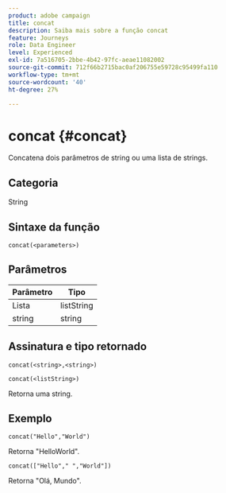 ```yaml
---
product: adobe campaign
title: concat
description: Saiba mais sobre a função concat
feature: Journeys
role: Data Engineer
level: Experienced
exl-id: 7a516705-2bbe-4b42-97fc-aeae11082002
source-git-commit: 712f66b2715bac0af206755e59728c95499fa110
workflow-type: tm+mt
source-wordcount: '40'
ht-degree: 27%

---
```


# concat {#concat}

Concatena dois parâmetros de string ou uma lista de strings.

## Categoria

String

## Sintaxe da função

`concat(<parameters>)`

## Parâmetros

| Parâmetro | Tipo |
|-----------|------------------|
| Lista | listString |
| string | string |

## Assinatura e tipo retornado

`concat(<string>,<string>)`

`concat(<listString>)`

Retorna uma string.

## Exemplo

`concat("Hello","World")`

Retorna &quot;HelloWorld&quot;.

`concat(["Hello"," ","World"])`

Retorna &quot;Olá, Mundo&quot;.
